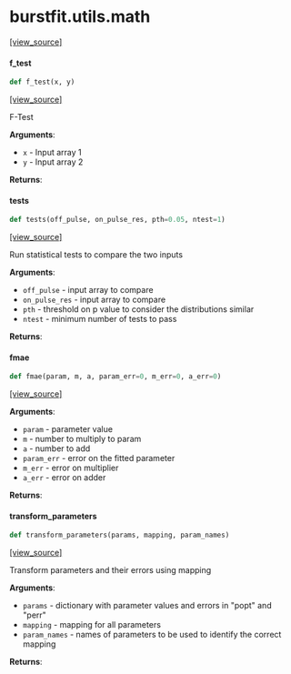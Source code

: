<a name="burstfit.utils.math"></a>
# burstfit.utils.math

[[view_source]](https://github.com/thepetabyteproject/burstfit/blob/dc85c0cff44e1449b8d9cf13ea1a6d76604d258f/burstfit/utils/math.py#L1)

<a name="burstfit.utils.math.f_test"></a>
#### f\_test

```python
def f_test(x, y)
```

[[view_source]](https://github.com/thepetabyteproject/burstfit/blob/dc85c0cff44e1449b8d9cf13ea1a6d76604d258f/burstfit/utils/math.py#L9)

F-Test

**Arguments**:

- `x` - Input array 1
- `y` - Input array 2
  

**Returns**:


<a name="burstfit.utils.math.tests"></a>
#### tests

```python
def tests(off_pulse, on_pulse_res, pth=0.05, ntest=1)
```

[[view_source]](https://github.com/thepetabyteproject/burstfit/blob/dc85c0cff44e1449b8d9cf13ea1a6d76604d258f/burstfit/utils/math.py#L28)

Run statistical tests to compare the two inputs

**Arguments**:

- `off_pulse` - input array to compare
- `on_pulse_res` - input array to compare
- `pth` - threshold on p value to consider the distributions similar
- `ntest` - minimum number of tests to pass
  

**Returns**:


<a name="burstfit.utils.math.fmae"></a>
#### fmae

```python
def fmae(param, m, a, param_err=0, m_err=0, a_err=0)
```

[[view_source]](https://github.com/thepetabyteproject/burstfit/blob/dc85c0cff44e1449b8d9cf13ea1a6d76604d258f/burstfit/utils/math.py#L59)

**Arguments**:

- `param` - parameter value
- `m` - number to multiply to param
- `a` - number to add
- `param_err` - error on the fitted parameter
- `m_err` - error on multiplier
- `a_err` - error on adder
  

**Returns**:


<a name="burstfit.utils.math.transform_parameters"></a>
#### transform\_parameters

```python
def transform_parameters(params, mapping, param_names)
```

[[view_source]](https://github.com/thepetabyteproject/burstfit/blob/dc85c0cff44e1449b8d9cf13ea1a6d76604d258f/burstfit/utils/math.py#L80)

Transform parameters and their errors using mapping

**Arguments**:

- `params` - dictionary with parameter values and errors in "popt" and "perr"
- `mapping` - mapping for all parameters
- `param_names` - names of parameters to be used to identify the correct mapping
  

**Returns**:


